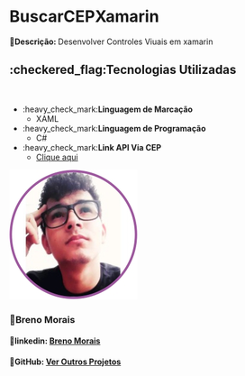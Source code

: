 # BuscarCEPXamarin
<b>📄Descrição: </b>Desenvolver Controles Viuais em xamarin
<h2>:checkered_flag:Tecnologias Utilizadas</h2>
<br>
<ul>
  <li>:heavy_check_mark:<b>Linguagem de Marcação</b> 
      <ul>
        <li>XAML</li>
      </ul>
  </li>
   <li>:heavy_check_mark:<b>Linguagem de Programação</b>
     <ul>
        <li>C#</li>
     </ul>
  </li>  
    <li>:heavy_check_mark:<b>Link API Via CEP</b>
     <ul>
        <li><a href="https://viacep.com.br/">Clique aqui<a ></li>
     </ul>
  </li>  
</ul>
<img src="https://github.com/BREN0-MORAIS/CRUD_COVID_CONSULTAS/blob/main/FTBrenoMorais.jpg">
<h3>🧑Breno Morais</h3>
<h4>🔗linkedin: <a href="https://www.linkedin.com/in/breno-morais-79b328167/">Breno Morais<a/></h4> 
 <h4>🔗GitHub: <a href="https://github.com/BREN0-MORAIS/">Ver Outros Projetos<a/></h4> 


